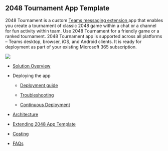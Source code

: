 ## 2048 Tournament App Template

2048 Tournament is a custom [Teams messaging
extension ](https://docs.microsoft.com/en-us/microsoftteams/platform/messaging-extensions/what-are-messaging-extensions)app
that enables you create a tournament of classic 2048 game within a chat or a
channel for fun activity within team. Use 2048 Tournament for a friendly game or
a ranked tournament. 2048 Tournament app is supported across all platforms –
Teams desktop, browser, iOS, and Android clients. It is ready for deployment as
part of your existing Microsoft 365 subscription.

![](./images/2048Compose.gif)

* [Solution Overview](Solution-overview.md)

* Deploying the app

  * [Deployment guide](Deployment-guide.md)

  * [Troubleshooting](Troubleshooting.md)

  * [Continuous Deployment](Continuous-deployment.md)

* [Architecture](Architecture)

* [Extending 2048 App Template](Taking-it-further.md)

* [Costing](Costing.md)

* [FAQs](Frequently-asked-questions.md)
